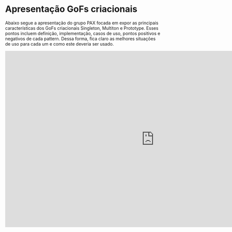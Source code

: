 # Apresentação GoFs criacionais

Abaixo segue a apresentação do grupo PAX focada em expor as principais características dos GoFs criacionais Singleton, Multiton e Prototype. Esses pontos incluem definição, implementação, casos de uso, pontos positivos e negativos de cada pattern. Dessa forma, fica claro as melhores situações de uso para cada um e como este deveria ser usado.

<iframe src="https://docs.google.com/presentation/d/e/2PACX-1vTfVnlWSnGyZS8XBXVbVluXWgzl_CDnMeJgQsjtHEOlUgx7RTQGV5NVLWiu-E33dk90XYyo_7ZzpSAB/embed?start=false&loop=false&delayms=5000" frameborder="0" width="960" height="569" allowfullscreen="true" mozallowfullscreen="true" webkitallowfullscreen="true"></iframe>